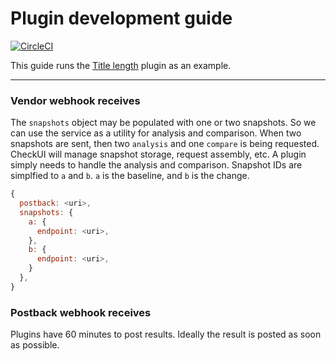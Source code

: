 # Plugin development guide

[![CircleCI](https://circleci.com/gh/checkui/plugin-guide.svg?style=svg)](https://circleci.com/gh/checkui/plugin-guide)

This guide runs the [Title length](https://github.com/checkui/plugin-title-length) plugin as an example.

---

### Vendor webhook receives

The `snapshots` object may be populated with one or two snapshots. So we can use the service as a utility for analysis and comparison. When two snapshots are sent, then two `analysis` and one `compare` is being requested. CheckUI will manage snapshot storage, request assembly, etc. A plugin simply needs to handle the analysis and comparison. Snapshot IDs are simplfied to `a` and `b`. `a` is the baseline, and `b` is the change.

```js
{
  postback: <uri>,
  snapshots: {
    a: {
      endpoint: <uri>,
    },
    b: {
      endpoint: <uri>,
    }
  },
}
```

### Postback webhook receives

Plugins have 60 minutes to post results. Ideally the result is posted as soon as possible.
